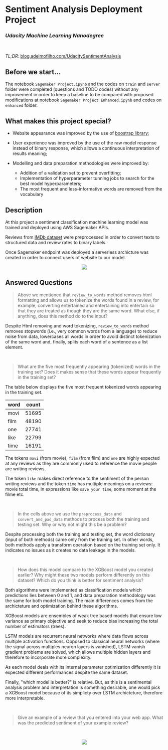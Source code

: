 # Sentiment Analysis Deployment Project
### *Udacity Machine Learning Nanodegree*

<br>

*TL;DR*: [blog.adelmofilho.com/UdacitySentimentAnalysis](blog.adelmofilho.com/UdacitySentimentAnalysis)

## Before we start...

The notebook `Sagemaker Project.ipynb` and the codes on `train` and `server` folder were completed (questions and TODO codes) without any improvement in order to keep a baseline to be compared with proposed modifications at notebook `Sagemaker Project Enhanced.ipynb` and codes on `enhanced` folder.

## What makes this project special?

- Website appearance was improved by the use of [boostrap library](https://getbootstrap.com/);

- User experience was improved by the use of the raw model response instead of binary response, which allows a continuous interpretation of results meaning;

- Modelling and data preparation methodologies were improved by:

    - Addition of a validation set to prevent overfitting;
    - Implementation of hyperparameter tunning jobs to search for the best model hyperparameters;
    - The most frequent and less-informative words are removed from the vocabulary

## Description

At this project a sentiment classification machine learning model was trained and deployed using AWS Sagemaker APIs. 

Reviews from [IMDb dataset](http://ai.stanford.edu/~amaas/data/sentiment/) were preprocessed in order to convert texts to structured data and review rates to binary labels.

Once Sagemaker endpoint was deployed a serverless archicture was created in order to connect users of website to our model.

<center>
<img src="https://i.imgur.com/89xoYJv.png">
</center>

## Answered Questions

> Above we mentioned that `review_to_words` method removes html formatting and allows us to tokenize the words found in a review, for example, converting entertained and entertaining into entertain so that they are treated as though they are the same word. What else, if anything, does this method do to the input?

Despite Html removing and word tokenizing, `review_to_words` method removes stopwords (i.e., very common words from a language) to reduce noise from data, lowercases all words in order to avoid distinct tokenization of the same word and, finally, splits each word of a sentence as a list element.

<br>

> What are the five most frequently appearing (tokenized) words in the training set? Does it makes sense that these words appear frequently in the training set?

The table below displays the five most frequent tokenized words appearing in the training set.

| word | count |
|------|-------|
| movi | 51695 |
| film | 48190 |
| one  | 27741 |
| like | 22799 |
| time | 16191 |

The tokens `movi` (from movie), `film` (from film) and `one` are highly expected at any reviews as they are commonly used to reference the movie people are writing reviews.

The token `like` makes direct reference to the sentiment of the person writing reviews and the token `time` has multiple meanings on a reviews: movie total time, in expressions like `save your time`, some moment at the filme etc.

<br>

> In the cells above we use the `preprocess_data` and `convert_and_pad_data` methods to process both the training and testing set. Why or why not might this be a problem?

Despite processing both the training and testing set, the word dictionary (input of both methods) came only from the training set. In other words, both methods apply a transform operation based on the training set only. It indicates no issues as it creates no data leakage in the models.

<br>

> How does this model compare to the XGBoost model you created earlier? Why might these two models perform differently on this dataset? Which do you think is better for sentiment analysis?

Both algorithms were implemented as classification models which predictions lies between 0 and 1, and data preparation methodology was the same for both model training. The main differences comes from the archicteture and optimization behind these algorithms.

XGBoost models are ensembles of weak tree based models that ensure low variance as primary objective and seek to reduce bias increasing the total number of estimators (trees). 

LSTM models are recurrent neural networks where data flows across multiple activation functions. Opposed to classical neural networks (where the signal across multiples neuron layers is vanished), LSTM vanish gradient problems are solved, which allows multiple hidden layers and therefore to incorporate more complexity.

As each model deals with its internal parameter optimization differently it is expected different performances despite the same dataset.

Finally, "which model is better?" is relative. But, as this is a sentimental analysis problem and interpretation is something desirable, one would pick a XGBoost model because of its simplicty over LSTM archicteture, therefore more interpretable.

<br>

> Give an example of a review that you entered into your web app. What was the predicted sentiment of your example review?

<br>

<p align="center">
<img src="https://i.imgur.com/OOShk8E.gif">
    </p>
